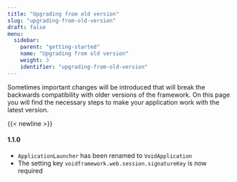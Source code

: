 ```yaml
---
title: "Upgrading from old version"
slug: "upgrading-from-old-version"
draft: false
menu:
  sidebar:
    parent: "getting-started"
    name: "Upgrading from old version"
    weight: 3
    identifier: "upgrading-from-old-version"
---
```


Sometimes important changes will be introduced that will break the backwards compatibility with older versions of the framework. On this page you will find the necessary steps to make your application work with the latest version.



{{< newline >}}
#### 1.1.0

- `ApplicationLauncher` has been renamed to `VoidApplication`
- The setting key `voidframework.web.session.signatureKey` is now required
